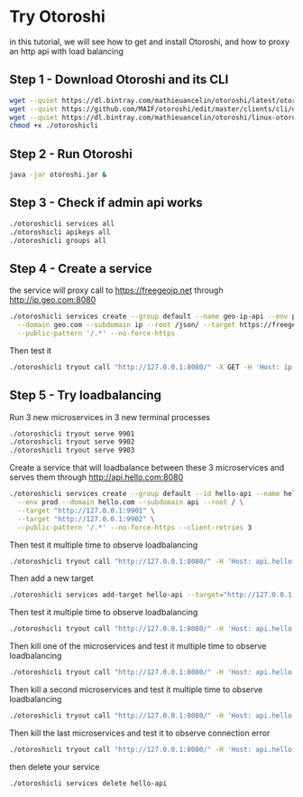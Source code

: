 # Try Otoroshi

in this tutorial, we will see how to get and install Otoroshi, and how to proxy an http api with load balancing

## Step 1 - Download Otoroshi and its CLI

```sh
wget --quiet https://dl.bintray.com/mathieuancelin/otoroshi/latest/otoroshi.jar
wget --quiet https://github.com/MAIF/otoroshi/edit/master/clients/cli/otoroshicli.toml
wget --quiet https://dl.bintray.com/mathieuancelin/otoroshi/linux-otoroshicli/latest/otoroshicli
chmod +x ./otoroshicli
```

## Step 2 - Run Otoroshi

```sh
java -jar otoroshi.jar &
```

## Step 3 - Check if admin api works

```sh
./otoroshicli services all
./otoroshicli apikeys all
./otoroshicli groups all
```

## Step 4 - Create a service 

the service will proxy call to https://freegeoip.net through http://ip.geo.com:8080

```sh
./otoroshicli services create --group default --name geo-ip-api --env prod \
  --domain geo.com --subdomain ip --root /json/ --target https://freegeoip.net \
  --public-pattern '/.*' --no-force-https
```

Then test it

```sh
./otoroshicli tryout call "http://127.0.0.1:8080/" -X GET -H 'Host: ip.geo.com'
```

## Step 5 - Try loadbalancing

Run 3 new microservices in 3 new terminal processes

```sh
./otoroshicli tryout serve 9901
./otoroshicli tryout serve 9902
./otoroshicli tryout serve 9903
```

Create a service that will loadbalance between these 3 microservices and serves them through http://api.hello.com:8080

```sh
./otoroshicli services create --group default --id hello-api --name hello-api \
  --env prod --domain hello.com --subdomain api --root / \
  --target "http://127.0.0.1:9901" \
  --target "http://127.0.0.1:9902" \
  --public-pattern '/.*' --no-force-https --client-retries 3
```

Then test it multiple time to observe loadbalancing

```sh
./otoroshicli tryout call "http://127.0.0.1:8080/" -H 'Host: api.hello.com' -H 'Accept: application/json'
```

Then add a new target

```sh
./otoroshicli services add-target hello-api --target="http://127.0.0.1:9903"
```

Then test it multiple time to observe loadbalancing

```sh
./otoroshicli tryout call "http://127.0.0.1:8080/" -H 'Host: api.hello.com' -H 'Accept: application/json'
```

Then kill one of the microservices and test it multiple time to observe loadbalancing

```sh
./otoroshicli tryout call "http://127.0.0.1:8080/" -H 'Host: api.hello.com' -H 'Accept: application/json'
```

Then kill a second microservices and test it multiple time to observe loadbalancing

```sh
./otoroshicli tryout call "http://127.0.0.1:8080/" -H 'Host: api.hello.com' -H 'Accept: application/json'
```

Then kill the last microservices and test it to observe connection error

```sh
./otoroshicli tryout call "http://127.0.0.1:8080/" -H 'Host: api.hello.com' -H 'Accept: application/json'
```

then delete your service

```sh
./otoroshicli services delete hello-api
```